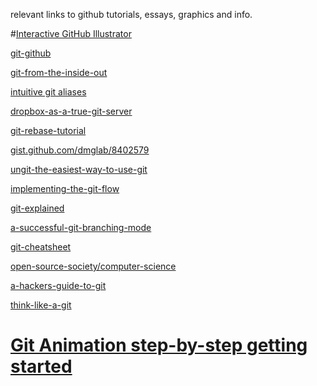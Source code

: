relevant links to github tutorials, essays, graphics and info. 

#[Interactive GitHub Illustrator](https://onlywei.github.io/explain-git-with-d3/) 

[git-github](https://notes.almccann.com/git-github/)

[git-from-the-inside-out](https://maryrosecook.com/blog/post/git-from-the-inside-out)

[intuitive git aliases](http://gggritso.com/human-git-aliases)

[dropbox-as-a-true-git-server](http://www.anishathalye.com/2016/04/25/dropbox-as-a-true-git-server/)

[git-rebase-tutorial](http://ianmiell.github.io/git-rebase-tutorial/)

[gist.github.com/dmglab/8402579](https://gist.github.com/dmglab/8402579)

[ungit-the-easiest-way-to-use-git](http://blog.goguardian.com/nerds/ungit-the-easiest-way-to-use-git)

[implementing-the-git-flow](https://juristr.com/blog/2014/09/implementing-the-git-flow/)

[git-explained](https://juristr.com/blog/2013/04/git-explained/)

[a-successful-git-branching-mode](http://nvie.com/posts/a-successful-git-branching-model/)

[git-cheatsheet](http://www.ndpsoftware.com/git-cheatsheet.html)

[open-source-society/computer-science](https://github.com/open-source-society/computer-science)

[a-hackers-guide-to-git](https://wildlyinaccurate.com/a-hackers-guide-to-git/)

[think-like-a-git](http://think-like-a-git.net/)

# [Git Animation step-by-step getting started](http://pel-daniel.github.io/git-init/)


